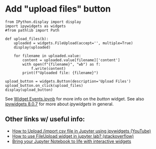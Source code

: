 # Add "upload files" button
```
from IPython.display import display
import ipywidgets as widgets
#from pathlib import Path

def upload_files(b):
    uploaded = widgets.FileUpload(accept='', multiple=True)
    display(uploaded)

    for filename in uploaded.value:
        content = uploaded.value[filename]['content']
        with open(f"{filename}", "wb") as f:
            f.write(content)
        print(f"Uploaded file: {filename}")

upload_button = widgets.Button(description='Upload Files')
upload_button.on_click(upload_files)
display(upload_button)
```
See [Widget Events.ipynb](https://github.com/jupyter-widgets/ipywidgets/blob/39d3c5df684539830e2232ac9265abf4331555f1/docs/source/examples/Widget%20Events.ipynb) for more info on the _button_ widget. See also [ipywidgets 8.0.7](https://pypi.org/project/ipywidgets/) for more about _ipywidgets_ in general.

## Other links w/ useful info:
- [How to Upload /import csv file in Jupyter using ipywidgets (YouTube)](https://www.youtube.com/watch?v=4qohNqUlACw)
- [How to use FileUpload widget in jupyter lab? (stackoverflow)](https://stackoverflow.com/questions/63215752/how-to-use-fileupload-widget-in-jupyter-lab)
- [Bring your Jupyter Notebook to life with interactive widgets](https://towardsdatascience.com/bring-your-jupyter-notebook-to-life-with-interactive-widgets-bc12e03f0916)
